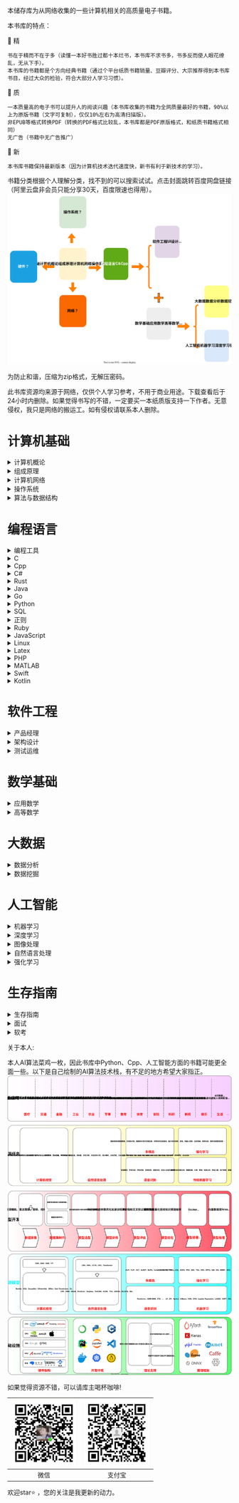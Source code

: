 本储存库为从网络收集的一些计算机相关的高质量电子书籍。

本书库的特点：

🌟 精

    书在于精而不在于多（读懂一本好书胜过都十本烂书，本书库不求书多，书多反而使人眼花缭乱，无从下手）。
    本书库的书籍都是个方向经典书籍（通过个平台纸质书籍销量、豆瓣评分、大宗推荐得到本书库书目，经过大众的检验，符合大部分人学习习惯）。

🌟 质

    一本质量高的电子书可以提升人的阅读兴趣（本书库收集的书籍为全网质量最好的书籍，90%以上为原版书籍（文字可复制），仅仅10%左右为高清扫描版）。
    非EPUB等格式转换PDF（转换的PDF格式比较乱，本书库都是PDF原版格式，和纸质书籍格式相同）
    无广告（书籍中无广告推广）

🌟 新

    本书库书籍保持最新版本（因为计算机技术迭代速度快，新书有利于新技术的学习）。

书籍分类根据个人理解分类，找不到的可以搜索试试。点击封面跳转百度网盘链接（阿里云盘非会员只能分享30天，百度限速也得用）。
<img src="images/class.svg" />

为防止和谐，压缩为zip格式，无解压密码。

此书库资源均来源于网络，仅供个人学习参考，不用于商业用途。下载查看后于24小时内删除。如果觉得书写的不错，一定要买一本纸质版支持一下作者。无意侵权，我只是网络的搬运工。如有侵权请联系本人删除。

# 计算机基础

<details>
<summary>计算机概论</summary>

| <a href="https://pan.baidu.com/s/1Lr63nh-bSWiF4Z9DOrP_QQ?pwd=579o"> <img src="images/计算机概论/大话计算机 卷1-3.jpg" width="150px"   /></a> | <a href="https://pan.baidu.com/s/1ylI3cdh5YU_W-_xpMpQhpA?pwd=pm74"> <img src="images/计算机概论/计算机科学技术百科全书 (第三版).jpg" width="150px"   /></a> | <a href="https://pan.baidu.com/s/1k_ZvnrezFVcgpjUz4LEtUQ?pwd=93r7"> <img src="images/计算机概论/计算机科学概论 (第13版).jpg" width="150px"   /></a> | <a href="https://pan.baidu.com/s/1vmY9h5DOxZLXZ5w-5TNvrg?pwd=hga8"> <img src="images/计算机概论/计算机科学导论（第4版）.jpg" width="150px"  /></a> |
|----------------------------------------------------------------------------|-----------------------------------------------------------------------------------|--------------------------------------------------------------------------------|-----------------------------------------------------------------------------|
| 大话计算机 卷1-3                                                                 | 计算机科学技术百科全书<br> (第三版)                                                             | 计算机科学概论<br> (第13版)                                                             | 计算机科学导论<br>（第4版）                                                            |

</details>


<details>
<summary>组成原理</summary>

| <a href=" "> <img src="images/组成原理/计算机组成  结构化方法（原书第6版）.jpg" width="150px"  /></a> | <a href=" "> <img src="images/组成原理/计算机组成与设计 硬件软件接口 (第5版).jpg" width="150px"   /></a> | <a href=" "> <img src="images/组成原理/计算机组成与设计：硬件软件接口（ARM版）.jpg" width="150px"   /></a> | <a href=" "> <img src="images/组成原理/计算机组成与设计：硬件软件接口（RISC-V版）.jpg" width="150px"   /></a> | <a href=" "> <img src="images/组成原理/手把手教你设计CPU-RISC-V处理器篇.jpg" width="150px"  /></a> |
|-----------------------------------------------------------------------------------|--------------------------------------------------------------------------------------|--------------------------------------------------------------------------------------|-----------------------------------------------------------------------------------------|-------------------------------------------------------------------------------------|
| 计算机组成 <br>（原书第6版）                                                                 | 计算机组成与设计 <br> (第5版)                                                                  | 计算机组成与设计<br>（ARM版）                                                                   | 计算机组成与设计<br>（原书第5版·RISC-V版）                                                             | 手把手教你设计<br>CPU-RISC-V处理器篇                                                           |

| <a href=" "> <img src="images/组成原理/电脑组装、维护、维修全能一本通.jpg" width="150px"   /></a> | <a href=" "> <img src="images/组成原理/计算机组装与维护.jpg" width="150px"  /></a> |
|--------------------------------------------------------------------------------|------------------------------------------------------------------------|
| 电脑组装、维护、维修<br>全能一本通                                                            | 计算机组装与维护                                                               |

</details>

<details>
<summary>计算机网络</summary>

| <a href=" "> <img src="images/计算机网络/计算机网络 (第8版).jpg" width="150px"  /></a> | <a href=" "> <img src="images/计算机网络/计算机网络 自顶向下方法 (第七版).jpg" width="150px"   /></a> | <a href=" "> <img src="images/计算机网络/网络是怎样连接的.jpg" width="150px"   /></a> | <a href=" "> <img src="images/计算机网络/TCP IP详解 (第2版).jpg" width="150px"   /></a> | <a href=" "> <img src="images/计算机网络/计算机网络 系统方法 (第5版).jpg" width="150px"  /></a> |
|----------------------------------------------------------------------------|------------------------------------------------------------------------------------|--------------------------------------------------------------------------|--------------------------------------------------------------------------------|---------------------------------------------------------------------------------|
| 计算机网络 (第8版)                                                                | 计算机网络 <br>自顶向下方法 (第七版)                                                             | 网络是怎样连接的                                                                 | TCP IP详解 (第2版)                                                                 | 计算机网络 <br>系统方法 (第5版)                                                            |

| <a href=" "> <img src="images/计算机网络/图解HTTP.jpg" width="150px"   /></a> | <a href=" "> <img src="images/计算机网络/图解TCPIP协议.jpg" width="150px"  /></a> |
|------------------------------------------------------------------------|--------------------------------------------------------------------------|
| 图解HTTP                                                                 | 图解TCPIP协议                                                                |

</details>

<details>
<summary>操作系统</summary>

| <a href=" "> <img src="images/操作系统/深入理解计算机系统（原书第3版）.jpg" width="150px"   /></a> | <a href=" "> <img src="images/操作系统/现代操作系统 (第4版).jpg" width="150px"   /></a> | <a href=" "> <img src="images/操作系统/操作系统导论.jpg" width="150px"  /></a> |
|---------------------------------------------------------------------------------|-----------------------------------------------------------------------------|----------------------------------------------------------------------|
| 深入理解计算机系统<br>（原书第3版）                                                            | 现代操作系统<br> (第4版)                                                            | 操作系统导论                                                               |

</details>

<details>
<summary>算法与数据结构</summary>

| <a href=" "> <img src="images/算法与数据结构/算法导论（原书第3版）.jpg" width="150px"  /></a> | <a href=" "> <img src="images/算法与数据结构/算法  (第4版).jpg" width="150px"   /></a> | <a href=" "> <img src="images/算法与数据结构/计算机程序设计艺术1.jpg" width="150px"   /></a> | <a href=" "> <img src="images/算法与数据结构/labuladong的算法小抄 .jpg" width="150px"   /></a> | <a href=" "> <img src="images/算法与数据结构/LeetCode 101 (C++ Version).jpg" width="150px"  /></a> |
|------------------------------------------------------------------------------|-----------------------------------------------------------------------------|------------------------------------------------------------------------------|------------------------------------------------------------------------------------|---------------------------------------------------------------------------------------------|
| 算法导论<br>（原书第3版）                                                              | 算法  (第4版)                                                                   | 计算机程序设计艺术                                                                    | labuladong的<br>算法小抄                                                                | LeetCode 101 <br>(C++ Version)                                                              |

| <a href=" "> <img src="images/算法与数据结构/编程珠玑.jpg" width="150px"  /></a> | <a href=" "> <img src="images/算法与数据结构/大话数据结构【溢彩加强版】.jpg" width="150px"   /></a> | <a href=" "> <img src="images/算法与数据结构/算法图解.jpg" width="150px"   /></a> | <a href=" "> <img src="images/算法与数据结构/漫画算法 小灰的算法之旅.jpg" width="150px"   /></a> | <a href=" "> <img src="images/算法与数据结构/数据结构 (第3版).jpg" width="150px"  /></a> |
|-----------------------------------------------------------------------|---------------------------------------------------------------------------------|------------------------------------------------------------------------|--------------------------------------------------------------------------------|-----------------------------------------------------------------------------|
| 编程珠玑                                                                  | 大话数据结构<br>【溢彩加强版】                                                               | 算法图解                                                                   | 漫画算法 小灰的算法之旅                                                                   | 数据结构 (第3版)                                                                  |

| <a href=" "> <img src="images/算法与数据结构/数据结构与算法分析 C语言描述（原书第2版）.jpg" width="150px"  /></a> | <a href=" "> <img src="images/算法与数据结构/数据结构与算法图解.jpg" width="150px"   /></a> | <a href=" "> <img src="images/算法与数据结构/算法笔记.jpg" width="150px"   /></a> | <a href=" "> <img src="images/算法与数据结构/算法精粹.jpg" width="150px"   /></a> | <a href=" "> <img src="images/算法与数据结构/算法设计与分析基础 (第3版).jpg" width="150px"  /></a> |
|-----------------------------------------------------------------------------------------|-----------------------------------------------------------------------------|------------------------------------------------------------------------|------------------------------------------------------------------------|----------------------------------------------------------------------------------|
| 数据结构与算法分析<br> C语言描述（原书第2版）                                                              | 数据结构与算法图解                                                                   | 算法笔记                                                                   | 算法精粹                                                                   | 算法设计与分析基础 <br>(第3版)                                                              |

</details>

# 编程语言

<details>
<summary>编程工具</summary>

| <a href=" "> <img src="images/编程工具/PyCharm 中文指南（Win版）v2.0.jpg" width="150px"   /></a> | <a href=" "> <img src="images/编程工具/VSCode权威指南.jpg" width="150px"   /></a> | <a href=" "> <img src="images/编程工具/精通Git (第2版).jpg" width="150px"  /></a> |
|---------------------------------------------------------------------------------------|---------------------------------------------------------------------------|---------------------------------------------------------------------------|
| PyCharm 中文指南<br>（Win版）v2.0                                                            | VSCode权威指南                                                                | 精通Git (第2版)                                                               |

</details>

<details>
<summary>C</summary>

| <a href="https://www.aliyundrive.com/s/2WgK4Q8jePB"> <img src="images/C/C程序设计语言（第2版）.jpg" width="150px"  /></a> | <a href="https://www.aliyundrive.com/s/G61ZLWWcwwf"> <img src="images/C/C Primer Plus（第6版）.jpg" width="150px"   /></a> | <a href="https://www.aliyundrive.com/s/exG7bkEQFQM"> <img src="images/C/C语言程序设计 现代方法 (第2版.修订版).jpg" width="150px"   /></a> | <a href="https://www.aliyundrive.com/s/ndY5mSfWGP5"> <img src="images/C/C和指针.jpg" width="150px"  /></a> |
|-----------------------------------------------------------------------------------------------------------------|------------------------------------------------------------------------------------------------------------------------|----------------------------------------------------------------------------------------------------------------------------|---------------------------------------------------------------------------------------------------------|
| C程序设计语言<br>（第2版）                                                                                                | C Primer Plus<br>（第6版）                                                                                                 | C语言程序设计<br>现代方法 (第2版修订版)                                                                                                   | C和指针                                                                                                    |

</details>


<details>
<summary>Cpp</summary>

| <a href="https://www.aliyundrive.com/s/4r9SB5zsibz"> <img src="images/Cpp/C++ Primer (第5版).jpg" width="150px"  /></a> | <a href="https://www.aliyundrive.com/s/Kw8koygqdFk"> <img src="images/Cpp/C++ Primer习题集（第5版）.jpg" width="150px"   /></a> | <a href="https://www.aliyundrive.com/s/zfeuE9JyPKh"> <img src="images/Cpp/C++ Primer Plus (第6版).jpg" width="150px"   /></a> | <a href="https://www.aliyundrive.com/s/ztPFxEkChdC"> <img src="images/Cpp/C++标准库 (第2版) .jpg" width="150px"   /></a> | <a href="https://www.aliyundrive.com/s/xdssexskRE7"> <img src="images/Cpp/C++程序设计语言（特别版）.jpg" width="150px"  /></a> |
|-----------------------------------------------------------------------------------------------------------------------|--------------------------------------------------------------------------------------------------------------------------|-----------------------------------------------------------------------------------------------------------------------------|---------------------------------------------------------------------------------------------------------------------|---------------------------------------------------------------------------------------------------------------------|
| C++ Primer<br>(第5版)                                                                                                   | C++ Primer习题集<br>（第5版）                                                                                                   | C++ Primer Plus<br> (第6版)                                                                                                   | C++标准库<br>(第2版)                                                                                                     | C++程序设计语言<br>（特别版）                                                                                                  |

| <a href="https://www.aliyundrive.com/s/UpPk3XjTEmU"> <img src="images/Cpp/C++程序设计语言 第1～3部分（第4版）.jpg" width="150px"  /></a> | <a href="https://www.aliyundrive.com/s/9TB5iwj2LeJ"> <img src="images/Cpp/C++程序设计语言 第4部分（第4版）.jpg" width="150px"   /></a> | <a href="https://www.aliyundrive.com/s/GBemcPtuvzA"> <img src="images/Cpp/C++20高级编程（第5版）.jpg" width="150px"   /></a> | <a href="https://www.aliyundrive.com/s/AKq8BuXhzgj"> <img src="images/Cpp/Effective Modern C++.jpg" width="150px"   /></a> | <a href="https://www.aliyundrive.com/s/pQZmpEeyNem"> <img src="images/Cpp/More Effective C++.jpg" width="150px"  /></a> |
|----------------------------------------------------------------------------------------------------------------------------|---------------------------------------------------------------------------------------------------------------------------|----------------------------------------------------------------------------------------------------------------------|----------------------------------------------------------------------------------------------------------------------------|-------------------------------------------------------------------------------------------------------------------------|
| C++程序设计语言<br>第1～3部分（第4版）                                                                                                   | C++程序设计语言<br>第4部分（第4版）                                                                                                    | C++20高级编程<br>（第5版）                                                                                                   | Effective Modern C++                                                                                                       | More Effective C++                                                                                                      |

| <a href="https://www.aliyundrive.com/s/UpPk3XjTEmU"> <img src="images/Cpp/明解C++.jpg" width="150px"  /></a> | <a href="https://www.aliyundrive.com/s/9TB5iwj2LeJ"> <img src="images/Cpp/C++ Templates (第2版·中文版).jpg" width="150px"   /></a> | 
|------------------------------------------------------------------------------------------------------------|-------------------------------------------------------------------------------------------------------------------------------|
| 明解C++                                                                                                      | C++ Templates<br> (第2版·中文版)                                                                                                   | 

</details>


<details>
<summary>C#</summary>

| <a href="https://www.aliyundrive.com/s/Ek9CSW2t1G4"> <img src="images/Csharp/深入理解C（第3版）.jpg" width="150px"  /></a> | <a href="https://www.aliyundrive.com/s/4Z8meSc2ZXa"> <img src="images/Csharp/C 图解教程  (第5版).jpg" width="150px"   /></a> |
|--------------------------------------------------------------------------------------------------------------------|------------------------------------------------------------------------------------------------------------------------|
| 深入理解C#<br>（第3版）                                                                                                    | C# 图解教程<br>(第5版)                                                                                                       | 

</details>

<details>
<summary>Rust</summary>

| <a href="https://www.aliyundrive.com/s/Ek9CSW2t1G4"> <img src="images/Rust/Rust 程序设计（第2版）.jpg" width="150px"  /></a> | <a href="https://www.aliyundrive.com/s/4Z8meSc2ZXa"> <img src="images/Rust/精通Rust(第2版).jpg" width="150px"   /></a> |
|----------------------------------------------------------------------------------------------------------------------|--------------------------------------------------------------------------------------------------------------------|
| Rust 程序设计<br>（第2版）                                                                                                   | 精通Rust(第2版)                                                                                                        | 

</details>

<details>
<summary>Java</summary>

| <a href=" "> <img src="images/Java/Java编程思想 (第5版).jpg" width="150px"  /></a> | <a href=" "> <img src="images/Java/深入理解Java虚拟机（第3版）.jpg" width="150px"   /></a> | <a href=" "> <img src="images/Java/Java核心技术·卷I（原书第12版）.jpg" width="150px"   /></a> | <a href=" "> <img src="images/Java/Java实战 (第2版).jpg" width="150px"   /></a> | <a href=" "> <img src="images/Java/Effective Java (第3版).jpg" width="150px"  /></a> |
|------------------------------------------------------------------------------|---------------------------------------------------------------------------------|------------------------------------------------------------------------------------|-----------------------------------------------------------------------------|------------------------------------------------------------------------------------|
| Java编程思想<br> (第5版)                                                           | 深入理解Java虚拟机<br>（第3版）                                                            | Java核心技术<br>（原书第12版）                                                               | Java实战 (第2版)                                                                | Effective Java<br> (第3版)                                                           |

| <a href=" "> <img src="images/Java/spring boot Vue3.jpg" width="150px"  /></a> | <a href=" "> <img src="images/Java/spring boot实战：.jpg" width="150px"   /></a> | <a href=" "> <img src="images/Java/Spring Boot实战.jpg" width="150px"   /></a> | <a href=" "> <img src="images/Java/Spring实战（第6版）.jpg" width="150px"   /></a> | <a href=" "> <img src="images/Java/Spring微服务实战（第2版）.jpg" width="150px"  /></a> |
|--------------------------------------------------------------------------------|-------------------------------------------------------------------------------|------------------------------------------------------------------------------|------------------------------------------------------------------------------|--------------------------------------------------------------------------------|
| spring boot Vue3                                                               | spring boot实战：                                                                | Spring Boot实战                                                                | Spring实战（第6版）                                                                | Spring微服务实战<br>（第2版）                                                           |

| <a href=" "> <img src="images/Java/Kafka权威指南（第2版）.jpg" width="150px"   /></a> | <a href=" "> <img src="images/Java/深入理解Kafka：核心设计与实践原理.jpg" width="150px"   /></a> | <a href=" "> <img src="images/Java/MyBatis从入门到精通.jpg" width="150px"  /></a> |
|-------------------------------------------------------------------------------|------------------------------------------------------------------------------------|-----------------------------------------------------------------------------|
| Kafka权威指南<br>（第2版）                                                            | 深入理解Kafka：<br>核心设计与实践原理                                                            | MyBatis<br>从入门到精通                                                           |

</details>


<details>
<summary>Go</summary>

| <a href=" "> <img src="images/Go/Go语言圣经.jpg" width="150px"   /></a> | <a href=" "> <img src="images/Go/Go语言学习笔记.jpg" width="150px"  /></a> |
|---------------------------------------------------------------------|----------------------------------------------------------------------|
| Go程序设计语言                                                            | Go语言学习笔记                                                             |

</details>

<details>
<summary>Python</summary>

| <a href=" "> <img src="images/Python/Effect Python.jpg" width="150px"  /></a> | <a href=" "> <img src="images/Python/Flash Web开发 (第2版).jpg" width="150px"   /></a> | <a href=" "> <img src="images/Python/Flask Web开发实战.jpg" width="150px"   /></a> | <a href=" "> <img src="images/Python/Pandas数据处理与分析.jpg" width="150px"   /></a> | <a href=" "> <img src="images/Python/Python asyncio 并发编程.jpg" width="150px"  /></a> |
|-------------------------------------------------------------------------------|------------------------------------------------------------------------------------|--------------------------------------------------------------------------------|--------------------------------------------------------------------------------|-------------------------------------------------------------------------------------|
| Effect Python                                                                 | Flash Web开发<br> (第2版)                                                              | Flask Web开发实战                                                                  | Pandas数据处理与分析                                                                  | Python asyncio <br>并发编程                                                             |

| <a href=" "> <img src="images/Python/Python Qt GUI与数据可视化编程.jpg" width="150px"  /></a> | <a href=" "> <img src="images/Python/Python3网络爬虫开发实战 第2版.jpg" width="150px"   /></a> | <a href=" "> <img src="images/Python/Python编程：从入门到实践（第3版）.jpg" width="150px"   /></a> | <a href=" "> <img src="images/Python/Python基础教程 (第3版).jpg" width="150px"   /></a> | <a href=" "> <img src="images/Python/Python让繁琐工作自动化.jpg" width="150px"  /></a> |
|---------------------------------------------------------------------------------------|--------------------------------------------------------------------------------------|---------------------------------------------------------------------------------------|-----------------------------------------------------------------------------------|--------------------------------------------------------------------------------|
| Python Qt GUI与<br>数据可视化编程                                                             | Python3网络爬虫<br>开发实战 第2版                                                              | Python编程<br>从入门到实践<br>（第3版）                                                           | Python基础教程<br> (第3版)                                                              | Python让繁琐工作<br>自动化                                                             |

| <a href=" "> <img src="images/Python/Python网络爬虫权威指南 (第2版).jpg" width="150px"  /></a> | <a href=" "> <img src="images/Python/Selenium3自动化测试实战.jpg" width="150px"   /></a> | <a href=" "> <img src="images/Python/SQLAlchemy Python数据库实战.jpg" width="150px"   /></a> | <a href=" "> <img src="images/Python/流畅的 Python（第2版）.jpg" width="150px"   /></a> | <a href=" "> <img src="images/Python/明解Python.jpg" width="150px"  /></a> |
|--------------------------------------------------------------------------------------|-----------------------------------------------------------------------------------|-----------------------------------------------------------------------------------------|----------------------------------------------------------------------------------|--------------------------------------------------------------------------|
| Python网络爬虫权威<br>指南 (第2版)                                                             | Selenium3自动化测<br>试实战                                                              | SQLAlchemy <br>Python数据库实战                                                              | 流畅的 Python（第2版）                                                                  | 明解Python                                                                 |

</details>

<details>
<summary>SQL</summary>

| <a href=" "> <img src="images/SQL/MySQL基础教程.jpg" width="150px"  /></a> | <a href=" "> <img src="images/SQL/MySQL是怎样运行的.jpg" width="150px"   /></a> | <a href=" "> <img src="images/SQL/SQL必知必会 (第5版).jpg" width="150px"   /></a> | <a href=" "> <img src="images/SQL/SQL基础教程 (第2版).jpg" width="150px"   /></a> | <a href=" "> <img src="images/SQL/SQL进阶教程.jpg" width="150px"  /></a> |
|------------------------------------------------------------------------|---------------------------------------------------------------------------|-----------------------------------------------------------------------------|-----------------------------------------------------------------------------|----------------------------------------------------------------------|
| MySQL基础教程                                                              | MySQL是怎样运行的                                                               | SQL必知必会<br> (第5版)                                                           | SQL基础教程 (第2版)                                                               | SQL进阶教程                                                              |

| <a href=" "> <img src="images/SQL/高性能MYSQL（第3版).jpg" width="150px"  /></a> | <a href=" "> <img src="images/SQL/高性能MYSQL（第四版）.jpg" width="150px"   /></a> | <a href=" "> <img src="images/SQL/数据库系统概念 (第6版).jpg" width="150px"   /></a> | <a href=" "> <img src="images/SQL/Redis开发与运维.jpg" width="150px"   /></a> | <a href=" "> <img src="images/SQL/Redis设计与实现.jpg" width="150px"  /></a> |
|----------------------------------------------------------------------------|-----------------------------------------------------------------------------|-----------------------------------------------------------------------------|--------------------------------------------------------------------------|-------------------------------------------------------------------------|
| 高性能MYSQL<br>（第3版)                                                          | 高性能MYSQL<br>（第四版）                                                           | 数据库系统概念<br> (第6版)                                                           | Redis开发与运维                                                               | Redis设计与实现                                                              |

| <a href=" "> <img src="images/SQL/MongoDB实战  (第2版).jpg" width="150px"   /></a> | <a href=" "> <img src="images/SQL/SQL Server从入门到精通.jpg" width="150px"   /></a> | <a href=" "> <img src="images/SQL/收获不止Oracle 第2版.jpg" width="150px"   /></a> | <a href=" "> <img src="images/SQL/PostgreSQL 技术内幕.jpg" width="150px"  /></a> |
|--------------------------------------------------------------------------------|--------------------------------------------------------------------------------|------------------------------------------------------------------------------|------------------------------------------------------------------------------|
| MongoDB实战 <br> (第2版)                                                           | SQL Server<br>从入门到精通                                                           | 收获不止Oracle <br>（第2版）                                                         | PostgreSQL<br>技术内幕                                                           |

</details>

<details>
<summary>正则</summary>

| <a href=" "> <img src="images/正则/正则表达式必知必会 (修订版).jpg" width="150px"   /></a> | <a href=" "> <img src="images/正则/正则指引（第2版）.jpg" width="150px"  /></a> |
|------------------------------------------------------------------------------|-----------------------------------------------------------------------|
| 正则表达式必知必会<br> (修订版)                                                          | 正则指引（第2版）                                                             |

</details>

<details>
<summary>Ruby</summary>

| <a href=" "> <img src="images/Ruby/Ruby元编程 .jpg" width="150px"  /></a> |
|------------------------------------------------------------------------|
| Ruby元编程                                                                |

</details>

<details>
<summary>JavaScript</summary>

| <a href=" "> <img src="images/JavaScript/你不知道的JavaScript.jpg" width="150px"  /></a> | <a href=" "> <img src="images/JavaScript/JavaScript高级程序设计 (第4版).jpg" width="150px"   /></a> | <a href=" "> <img src="images/JavaScript/JavaScript权威指南 (第7版).jpg" width="150px"   /></a> | <a href=" "> <img src="images/JavaScript/vue.jpg" width="150px"   /></a> | <a href=" "> <img src="images/JavaScript/深入解析CSS.jpg" width="150px"  /></a> |
|-------------------------------------------------------------------------------------|---------------------------------------------------------------------------------------------|-------------------------------------------------------------------------------------------|--------------------------------------------------------------------------|-----------------------------------------------------------------------------|
| 你不知道的<br>JavaScript                                                                 | JavaScript高级<br>程序设计 (第4版)                                                                  | JavaScript权威<br>指南 (第7版)                                                                  | vue.js设计与实现                                                              | 深入解析CSS                                                                     |

| <a href=" "> <img src="images/JavaScript/CSS世界.jpg" width="150px"  /></a> | <a href=" "> <img src="images/JavaScript/CSS新世界.jpg" width="150px"   /></a> | <a href=" "> <img src="images/JavaScript/CSS选择器世界.jpg" width="150px"   /></a> | <a href=" "> <img src="images/JavaScript/深入浅出Node.jpg" width="150px"   /></a> | <a href=" "> <img src="images/JavaScript/小程序开发原理与实战.jpg" width="150px"  /></a> |
|---------------------------------------------------------------------------|-----------------------------------------------------------------------------|-------------------------------------------------------------------------------|-------------------------------------------------------------------------------|--------------------------------------------------------------------------------|
| CSS世界                                                                     | CSS新世界                                                                      | CSS选择器世界                                                                      | 深入浅出Node                                                                      | 小程序开发原理<br>与实战                                                                 |

| <a href=" "> <img src="images/JavaScript/jQuery实战（第三版）.jpg" width="150px"  /></a> | <a href=" "> <img src="images/JavaScript/TypeScript编程.jpg" width="150px"   /></a> | <a href=" "> <img src="images/JavaScript/揭秘Angular（第2版）.jpg" width="150px"   /></a> | <a href=" "> <img src="images/JavaScript/深入React技术栈.jpg" width="150px"   /></a> | <a href=" "> <img src="images/JavaScript/深入理解ES6.jpg" width="150px"  /></a> |
|-----------------------------------------------------------------------------------|-----------------------------------------------------------------------------------|-------------------------------------------------------------------------------------|---------------------------------------------------------------------------------|-----------------------------------------------------------------------------|
| jQuery实战<br>（第三版）                                                                 | TypeScript编程                                                                      | 揭秘Angular<br>（第2版）                                                                  | 深入React技术栈                                                                      | 深入理解ES6                                                                     |

</details>


<details>
<summary>Linux</summary>

| <a href="https://www.aliyundrive.com/s/s5v1xxBinLw"> <img src="images/Linux/Linux UNIX系统编程手册.jpg" width="150px"  /></a> | <a href="https://www.aliyundrive.com/s/HfoHsHkteK9"> <img src="images/Linux/Linux常用命令自学手册.jpg" width="150px"   /></a> | <a href="https://www.aliyundrive.com/s/g16MXfg64Jv"> <img src="images/Linux/Linux命令行与Shell脚本编程大全 (第4版).jpg" width="150px"   /></a> | <a href="https://www.aliyundrive.com/s/ewNmfFWHWuy"> <img src="images/Linux/Linux命令行大全（第2版）.jpg" width="150px"   /></a> | <a href="https://www.aliyundrive.com/s/PdxVbpUw3Xf"> <img src="images/Linux/Unix&Liunx大学教程.jpg" width="150px"  /></a> |
|-------------------------------------------------------------------------------------------------------------------------|-----------------------------------------------------------------------------------------------------------------------|------------------------------------------------------------------------------------------------------------------------------------|-------------------------------------------------------------------------------------------------------------------------|-----------------------------------------------------------------------------------------------------------------------|
| Linux UNIX<br>系统编程手册                                                                                                    | Linux常用命令<br>自学手册                                                                                                     | Linux命令行与<br>Shell脚本编程大全<br>(第4版)                                                                                                  | Linux命令行大全<br>（第2版）                                                                                                     | Unix&Liunx<br>大学教程                                                                                                    |

| <a href="https://www.aliyundrive.com/s/ccDP3Sw8Pxs"> <img src="images/Linux/UNIX环境高级编程 (第3版).jpg" width="150px"  /></a> | <a href="https://www.aliyundrive.com/s/ahjE7LbDZsM"> <img src="images/Linux/UNIX编程艺术.jpg" width="150px"   /></a> | <a href="https://www.aliyundrive.com/s/Bhmcsh3GDqb"> <img src="images/Linux/UNIX网络编程 卷1 (第3版).jpg" width="150px"   /></a> | <a href="https://www.aliyundrive.com/s/Er3QKK5rKs8"> <img src="images/Linux/UNIX网络编程 卷2 (第2版).jpg" width="150px"   /></a> | <a href="https://www.aliyundrive.com/s/At9Bi96DQq8"> <img src="images/Linux/深入Linux内核架构.jpg" width="150px"  /></a> |
|-------------------------------------------------------------------------------------------------------------------------|------------------------------------------------------------------------------------------------------------------|---------------------------------------------------------------------------------------------------------------------------|---------------------------------------------------------------------------------------------------------------------------|--------------------------------------------------------------------------------------------------------------------|
| UNIX环境高级编程<br>(第3版)                                                                                                     | UNIX编程艺术                                                                                                         | UNIX网络编程 <br>卷1 (第3版)                                                                                                     | UNIX网络编程<br> 卷2 (第2版)                                                                                                     | 深入Linux内核架构                                                                                                        |

| <a href="https://www.aliyundrive.com/s/Y4cGnhapbZ7"> <img src="images/Linux/鸟哥的Linux私房菜 (第3版).jpg" width="150px"  /></a> | <a href="https://www.aliyundrive.com/s/nEiQdeZqcaG"> <img src="images/Linux/鸟哥的Linux私房菜 (第4版).jpg" width="150px"   /></a> | <a href="https://www.aliyundrive.com/s/Cink8nKpAKF"> <img src="images/Linux/Vim实用技巧 (第2版).jpg" width="150px"   /></a> | <a href="https://www.aliyundrive.com/s/Er3QKK5rKs8"> <img src="images/Linux/Ubuntu Linux操作系统：微课版.jpg" width="150px"   /></a> | <a href="https://www.aliyundrive.com/s/Er3QKK5rKs8"> <img src="images/Linux/Linux网络操作系统项目教程（RHEL 7.4CentOS 7.4）（第3版）.jpg" width="150px"   /></a> |
|--------------------------------------------------------------------------------------------------------------------------|---------------------------------------------------------------------------------------------------------------------------|-----------------------------------------------------------------------------------------------------------------------|------------------------------------------------------------------------------------------------------------------------------|--------------------------------------------------------------------------------------------------------------------------------------------------|
| 鸟哥的Linux私房菜<br>(第3版)                                                                                                     | 鸟哥的Linux私房菜<br>(第4版)                                                                                                      | Vim实用技巧<br>(第2版)                                                                                                      | Ubuntu Linux操作<br>系统 微课版                                                                                                     | Linux网络操作系统<br>项目教程（CentOS 7.4）<br>（第3版）                                                                                                         |

</details>


<details>
<summary>Latex</summary>

| <a href=" "> <img src="images/Latex/Latex Notes 雷太赫排版系统简介.jpg" width="150px"  /></a> |
|--------------------------------------------------------------------------------------|
| Latex Notes <br>雷太赫排版系统简介                                                            |

</details>

<details>
<summary>PHP</summary>

| <a href=" "> <img src="images/PHP/Modern PHP  中文版.jpg" width="150px"  /></a> |
|------------------------------------------------------------------------------|
| Modern PHP <br> 中文版                                                          |

</details>

<details>
<summary>MATLAB</summary>

| <a href=" "> <img src="images/MATLAB/MATLAB从入门到精通.jpg" width="150px"  /></a> |
|------------------------------------------------------------------------------|
| MATLAB从入门到精通                                                                 |

</details>

<details>
<summary>Swift</summary>

| <a href=" "> <img src="images/Swift/Swift进阶.jpg" width="150px"  /></a> |
|------------------------------------------------------------------------|
| Swift进阶                                                                |

</details>

<details>
<summary>Kotlin</summary>

| <a href=" "> <img src="images/Kotlin/Android编程权威指南.jpg" width="150px"  /></a> | <a href=" "> <img src="images/Kotlin/kotlin实战.jpg" width="150px"  /></a> |
|-------------------------------------------------------------------------------|--------------------------------------------------------------------------|
| Android编程<br>权威指南                                                             | kotlin实战                                                                 |

</details>

# 软件工程

<details>
<summary>产品经理</summary>
</details>

<details>
<summary>架构设计</summary>

| <a href=" "> <img src="images/架构设计/大话设计模式.jpg" width="150px"  /></a> | <a href=" "> <img src="images/架构设计/凤凰架构.jpg" width="150px"   /></a> | <a href=" "> <img src="images/架构设计/架构整洁之道.jpg" width="150px"   /></a> | <a href=" "> <img src="images/架构设计/设计模式 可复用面向对象软件的基础（典藏版）.jpg" width="150px"   /></a> | <a href=" "> <img src="images/架构设计/设计模式的艺术：软件开发人员内功修炼之道.jpg" width="150px"  /></a> |
|----------------------------------------------------------------------|---------------------------------------------------------------------|-----------------------------------------------------------------------|---------------------------------------------------------------------------------------|------------------------------------------------------------------------------------|
| 大话设计模式                                                               | 凤凰架构                                                                | 架构整洁之道                                                                | 设计模式 可复用<br>面向对象软件的<br>基础（典藏版）                                                        | 设计模式的艺术<br>软件开发人员内功<br>修炼之道                                                        |

| <a href=" "> <img src="images/架构设计/设计模式之美.jpg" width="150px"   /></a> | <a href=" "> <img src="images/架构设计/图解设计模式.jpg" width="150px"   /></a> | <a href=" "> <img src="images/架构设计/微服务架构设计模式.jpg" width="150px"  /></a> | <a href=" "> <img src="images/架构设计/软件工程 （第10版）.jpg" width="150px"  /></a> | <a href=" "> <img src="images/架构设计/写给大家看的设计书（第4版）（平装）.jpg" width="150px"  /></a> |
|-----------------------------------------------------------------------|-----------------------------------------------------------------------|-------------------------------------------------------------------------|---------------------------------------------------------------------------|----------------------------------------------------------------------------------|
| 设计模式之美                                                                | 图解设计模式                                                                | 微服务架构设计模式                                                               | 软件工程<br>（第10版）                                                            | 写给大家看的设计书<br>（第4版）                                                               |

| <a href=" "> <img src="images/架构设计/游戏引擎架构（第2版）.jpg" width="150px"  /></a> |
|---------------------------------------------------------------------------|
| 游戏引擎架构<br>（第2版）                                                           |

</details>

<details>
<summary>测试运维</summary>

| <a href=" "> <img src="images/K8S/Docker 容器与容器云（第2版）.jpg" width="150px"  /></a> | <a href=" "> <img src="images/K8S/Kubernetes修炼手册.jpg" width="150px"   /></a> | <a href=" "> <img src="images/K8S/kubernet权威指南.jpg" width="150px"   /></a> | <a href=" "> <img src="images/K8S/深入剖析Kubernetes.jpg" width="150px"   /></a> | <a href=" "> <img src="images/K8S/深入浅出Docker.jpg" width="150px"  /></a> |
|---------------------------------------------------------------------------------|------------------------------------------------------------------------------|----------------------------------------------------------------------------|------------------------------------------------------------------------------|-------------------------------------------------------------------------|
| Docker 容器与<br>容器云（第2版）                                                          | Kubernetes修炼手册                                                               | kubernet权威指南                                                               | 深入剖析Kubernetes                                                               | 深入浅出Docker                                                              |

| <a href=" "> <img src="images/测试运维/全栈性能测试修炼宝典JMeter实战.jpg" width="150px"  /></a> | <a href=" "> <img src="images/测试运维/软件调试.jpg" width="150px"  /></a> | <a href=" "> <img src="images/K8S/DevOps实践指南.jpg" width="150px"  /></a> | <a href=" "> <img src="images/K8S/持续交付  发布可靠软件的系统方法.jpg" width="150px"  /></a> |
|----------------------------------------------------------------------------------|--------------------------------------------------------------------|-------------------------------------------------------------------------|--------------------------------------------------------------------------------|
| 全栈性能测试修炼<br>宝典 JMeter实战                                                          | 软件调试<br> (第二版)                                                     | DevOps实践指南                                                              | 持续交付  发布可<br>靠软件的系统方法                                                          |

</details>

# 数学基础

<details>
<summary>应用数学</summary>

| <a href=" "> <img src="images/应用数学/程序员的数学 (第2版).jpg" width="150px"  /></a> | <a href=" "> <img src="images/应用数学/程序员的数学 2 概率统计.jpg" width="150px"   /></a> | <a href=" "> <img src="images/应用数学/程序员的数学 3 线性代数.jpg" width="150px"   /></a> | <a href=" "> <img src="images/应用数学/程序员数学.jpg" width="150px"   /></a> | <a href=" "> <img src="images/应用数学/从零开始：机器学习的数学原理和算法实践.jpg" width="150px"  /></a> |
|----------------------------------------------------------------------------|------------------------------------------------------------------------------|------------------------------------------------------------------------------|----------------------------------------------------------------------|-----------------------------------------------------------------------------------|
| 程序员的数学<br> (第2版)                                                           | 程序员的数学<br> 2 概率统计                                                            | 程序员的数学<br> 3 线性代数                                                            | 程序员数学                                                                | 从零开始 机器学习<br>的数学原理和算法实践                                                           |

| <a href=" "> <img src="images/应用数学/改变世界的17个方程.jpg" width="150px"  /></a> | <a href=" "> <img src="images/应用数学/机器学习的数学.jpg" width="150px"   /></a> | <a href=" "> <img src="images/应用数学/计算机科学中的数学：信息与智能时代的必修课.jpg" width="150px"   /></a> | <a href=" "> <img src="images/应用数学/具体数学 计算机科学基础 (第2版).jpg" width="150px"   /></a> | <a href=" "> <img src="images/应用数学/深度学习的数学.jpg" width="150px"  /></a> |
|--------------------------------------------------------------------------|------------------------------------------------------------------------|--------------------------------------------------------------------------------------|-----------------------------------------------------------------------------------|-----------------------------------------------------------------------|
| 改变世界的17个方程                                                               | 机器学习的数学                                                                | 计算机科学中的数学                                                                            | 具体数学<br>计算机科学基础 <br>(第2版)                                                         | 深度学习的数学                                                               |

| <a href=" "> <img src="images/应用数学/数学之美（第三版）.jpg" width="150px"   /></a> | <a href=" "> <img src="images/应用数学/统计学习方法 (第2版).jpg" width="150px"   /></a> | <a href=" "> <img src="images/应用数学/吴军数学通识讲义.jpg" width="150px"   /></a> |
|--------------------------------------------------------------------------|-----------------------------------------------------------------------------|-------------------------------------------------------------------------|
| 数学之美（第三版）                                                                | 统计学习方法<br> (第2版)                                                            | 吴军数学通识讲义                                                                |

</details>


<details>
<summary>高等数学</summary>

| <a href=" "> <img src="images/高等数学/纯数学教程 (第9版).jpg" width="150px"  /></a> | <a href=" "> <img src="images/高等数学/复分析 可视化方法.jpg" width="150px"   /></a> | <a href=" "> <img src="images/高等数学/概率导论 (第2版).jpg" width="150px"   /></a> | <a href=" "> <img src="images/高等数学/线性代数及其应用 (第4版).jpg" width="150px"   /></a> | <a href=" "> <img src="images/高等数学/线性代数应该这样学 (第3版).jpg" width="150px"  /></a> |
|---------------------------------------------------------------------------|--------------------------------------------------------------------------|---------------------------------------------------------------------------|-------------------------------------------------------------------------------|-------------------------------------------------------------------------------|
| 纯数学教程 <br>(第9版)                                                           | 复分析<br>可视化方法                                                             | 概率导论 (第2版)                                                                | 线性代数及其应用 <br>(第4版)                                                            | 线性代数应该这样学<br> (第3版)                                                           |

| <a href=" "> <img src="images/高等数学/离散数学及其应用（原书第8版）.jpg" width="150px"  /></a> | <a href=" "> <img src="images/高等数学/组合数学 (第5版).jpg" width="150px"   /></a> | <a href=" "> <img src="images/高等数学/普林斯顿概率论读本.jpg" width="150px"   /></a> | <a href=" "> <img src="images/高等数学/普林斯顿数学分析读本.jpg" width="150px"   /></a> | <a href=" "> <img src="images/高等数学/普林斯顿微积分读本 (修订版).jpg" width="150px"  /></a> |
|-------------------------------------------------------------------------------|---------------------------------------------------------------------------|--------------------------------------------------------------------------|---------------------------------------------------------------------------|-------------------------------------------------------------------------------|
| 离散数学及其应用<br>（原书第8版）                                                           | 组合数学 (第5版)                                                                | 普林斯顿概率论<br>读本                                                            | 普林斯顿数学分析<br>读本                                                            | 普林斯顿微积分<br>读本 (修订版)                                                           |

</details>

# 大数据

<details>

<summary>数据分析</summary>

| <a href=" "> <img src="images/数据分析/Hadoop权威指南.jpg" width="150px"   /></a> | <a href=" "> <img src="images/数据分析/Python数据科学手册.jpg" width="150px"   /></a> | <a href=" "> <img src="images/数据分析/利用Python进行数据分析 原书第2版.jpg" width="150px"  /></a> |
|---------------------------------------------------------------------------|-----------------------------------------------------------------------------|------------------------------------------------------------------------------------|
| Hadoop权威指南                                                                | Python数据科学手册                                                                | 利用Python进行数据<br>分析 第2版                                                             |

</details>

<details>
<summary>数据挖掘</summary>

| <a href=" "> <img src="images/数据挖掘/数据密集型应用系统设计.jpg" width="150px"   /></a> | <a href=" "> <img src="images/数据挖掘/数据挖掘 概念与技术 (第3版).jpg" width="150px"   /></a> | <a href=" "> <img src="images/数据挖掘/数据挖掘导论 (完整版).jpg" width="150px"  /></a> |
|----------------------------------------------------------------------------|---------------------------------------------------------------------------------|----------------------------------------------------------------------------|
| 数据密集型<br>应用系统设计                                                            | 数据挖掘 概念与<br>技术 (第3版)                                                            | 数据挖掘导论<br> (完整版)                                                           |

</details>

# 人工智能

<details>
<summary>机器学习</summary>

| <a href=" "> <img src="images/机器学习/百面机器学习.jpg" width="150px"  /></a> | <a href=" "> <img src="images/机器学习/动手学机器学习.jpg" width="150px"   /></a> | <a href=" "> <img src="images/机器学习/机器学习 (第2版).jpg" width="150px"   /></a> | <a href=" "> <img src="images/机器学习/机器学习 公式推到与代码实现.jpg" width="150px"   /></a> | <a href=" "> <img src="images/机器学习/机器学习.jpg" width="150px"  /></a> |
|----------------------------------------------------------------------|------------------------------------------------------------------------|---------------------------------------------------------------------------|-------------------------------------------------------------------------------|--------------------------------------------------------------------|
| 百面机器学习                                                               | 动手学机器学习                                                                | 机器学习 (第2版)                                                                | 机器学习 公式<br>推导与代码实现                                                            | 机器学习                                                               |

| <a href=" "> <img src="images/机器学习/机器学习Python实战.jpg" width="150px"  /></a> | <a href=" "> <img src="images/机器学习/机器学习笔记(吴恩达)v5.51.jpg" width="150px"   /></a> | <a href=" "> <img src="images/机器学习/机器学习公式详解.jpg" width="150px"   /></a> | <a href=" "> <img src="images/机器学习/机器学习实战：基于Scikit-Learn、Keras和TensorFlow (第2版).jpg" width="150px"   /></a> | <a href=" "> <img src="images/机器学习/美团机器学习实践.jpg" width="150px"  /></a> |
|----------------------------------------------------------------------------|---------------------------------------------------------------------------------|-------------------------------------------------------------------------|-------------------------------------------------------------------------------------------------------------|------------------------------------------------------------------------|
| 机器学习Python实战                                                               | 机器学习笔记<br>(吴恩达)<br>v5.51                                                        | 机器学习公式详解                                                                | 机器学习实战<br>基于Scikit-Learn、<br>Keras和TensorFlow<br> (第2版)                                                     | 美团机器学习实践                                                               |

| <a href=" "> <img src="images/机器学习/可解释人工智能导论.jpg" width="150px"   /></a> | <a href=" "> <img src="images/机器学习/人工智能：现代方法（第4版）.jpg" width="150px"   /></a> | <a href=" "> <img src="images/机器学习/实用推荐系统.jpg" width="150px"   /></a> | <a href=" "> <img src="images/机器学习/鸢尾花书.jpg" width="150px"  /></a> |
|--------------------------------------------------------------------------|-------------------------------------------------------------------------------|-----------------------------------------------------------------------|--------------------------------------------------------------------|
| 可解释人工智能<br>导论                                                            | 人工智能<br>现代方法（第4版）                                                             | 实用推荐系统                                                                | 鸢尾花书                                                               |

</details>

<details>
<summary>深度学习</summary>

| <a href=" "> <img src="images/深度学习/Python深度学习（第2版）.jpg" width="150px"  /></a> | <a href=" "> <img src="images/深度学习/Pytorch 深度学习实战.jpg" width="150px"   /></a> | <a href=" "> <img src="images/深度学习/动手学深度学习 (第2版).jpg" width="150px"   /></a> | <a href=" "> <img src="images/深度学习/深度学习500问 .jpg" width="150px"   /></a> | <a href=" "> <img src="images/深度学习/深度学习原理与pytorch实战 (第2版).jpg" width="150px"  /></a> |
|-------------------------------------------------------------------------------|-------------------------------------------------------------------------------|------------------------------------------------------------------------------|--------------------------------------------------------------------------|--------------------------------------------------------------------------------------|
| Python深度学习<br>（第2版）                                                           | Pytorch 深度学习实战                                                                | 动手学深度学习<br> (第2版)                                                            | 深度学习500问                                                                 | 深度学习原理与<br>pytorch实战<br> (第2版)                                                       |

| <a href=" "> <img src="images/深度学习/Python深度学习.jpg" width="150px"  /></a> | <a href=" "> <img src="images/深度学习/Pytorch1.11.0官方教程中文版.jpg" width="150px"   /></a> | <a href=" "> <img src="images/深度学习/李宏毅深度学习教程.jpg" width="150px"   /></a> | <a href=" "> <img src="images/深度学习/深度学习笔记(吴恩达)v5.72.jpg" width="150px"   /></a> | <a href=" "> <img src="images/深度学习/深度学习原理与实践.jpg" width="150px"  /></a> |
|--------------------------------------------------------------------------|-------------------------------------------------------------------------------------|--------------------------------------------------------------------------|---------------------------------------------------------------------------------|-------------------------------------------------------------------------|
| Python深度学习                                                               | Pytorch1.11.0<br>官方教程中文版                                                            | 李宏毅深度学习教程                                                                | 深度学习笔记<br>(吴恩达)<br>v5.72                                                        | 深度学习原理与实践                                                               |

| <a href=" "> <img src="images/深度学习/Python神经网络编程.jpg" width="150px"  /></a> | <a href=" "> <img src="images/深度学习/TensorFlow深度学习.jpg" width="150px"   /></a> | <a href=" "> <img src="images/深度学习/模式识别与机器学习.jpg" width="150px"   /></a> | <a href=" "> <img src="images/深度学习/深度学习高手笔记.jpg" width="150px"   /></a> | <a href=" "> <img src="images/深度学习/神经网络与深度学习.jpg" width="150px"  /></a> |
|----------------------------------------------------------------------------|-------------------------------------------------------------------------------|--------------------------------------------------------------------------|-------------------------------------------------------------------------|-------------------------------------------------------------------------|
| Python神经网络编程                                                               | TensorFlow深度学习                                                                | 模式识别与机器学习                                                                | 深度学习高手笔记                                                                | 神经网络与深度学习                                                               |

| <a href=" "> <img src="images/深度学习/PyTorch 深度学习.jpg" width="150px"  /></a> | <a href=" "> <img src="images/深度学习/百面深度学习.jpg" width="150px"   /></a> | <a href=" "> <img src="images/深度学习/深度学习.jpg" width="150px"   /></a> | <a href=" "> <img src="images/深度学习/深度学习推荐系统.jpg" width="150px"   /></a> | <a href=" "> <img src="images/深度学习/图神经网络.jpg" width="150px"  /></a> |
|----------------------------------------------------------------------------|-----------------------------------------------------------------------|---------------------------------------------------------------------|-------------------------------------------------------------------------|---------------------------------------------------------------------|
| PyTorch 深度学习                                                               | 百面深度学习                                                                | 深度学习                                                                | 深度学习推荐系统                                                                | 图神经网络                                                               |

</details>

<details>
<summary>图像处理</summary>

| <a href=" "> <img src="images/图像处理/3d计算机视觉.jpg" width="150px"  /></a> | <a href=" "> <img src="images/图像处理/OpenCV轻松入门：面向Python.jpg" width="150px"   /></a> | <a href=" "> <img src="images/图像处理/深度学习与目标检测（第2版）.jpg" width="150px"   /></a> | <a href=" "> <img src="images/图像处理/视觉SLAM十四讲 (第2版).jpg" width="150px"   /></a> | <a href=" "> <img src="images/图像处理/图像工程 (第4版).jpg" width="150px"  /></a> |
|-----------------------------------------------------------------------|------------------------------------------------------------------------------------|-------------------------------------------------------------------------------|--------------------------------------------------------------------------------|--------------------------------------------------------------------------|
| 3d计算机视觉                                                               | OpenCV轻松入门<br>面向Python                                                             | 深度学习与目标<br>检测（第2版）                                                            | 视觉SLAM十四讲<br> (第2版)                                                            | 图像工程 (第4版)                                                               |

| <a href=" "> <img src="images/图像处理/OpenCV计算机视觉教程.jpg" width="150px"   /></a> | <a href=" "> <img src="images/图像处理/深度学习入门 基于Python的理论与实现.jpg" width="150px"   /></a> | <a href=" "> <img src="images/图像处理/深度学习之PyTorch物体检测实战.jpg" width="150px"   /></a> | <a href=" "> <img src="images/图像处理/数字图像处理（第四版）.jpg" width="150px"  /></a> |
|------------------------------------------------------------------------------|--------------------------------------------------------------------------------------|-----------------------------------------------------------------------------------|---------------------------------------------------------------------------|
| OpenCV计算机视觉教程                                                                | 深度学习入门 基于<br>Python的理论与实现                                                            | 深度学习之PyTorch<br>物体检测实战                                                            | 数字图像处理<br>（第四版）                                                           |

</details>

<details>
<summary>自然语言处理</summary>

| <a href=" "> <img src="images/自然语言处理/bert基础教程.jpg" width="150px"  /></a> | <a href=" "> <img src="images/自然语言处理/大规模语言模型 从理论到实践.jpg" width="150px"   /></a> | <a href=" "> <img src="images/自然语言处理/一本书读懂AIGC：ChatGPT、AI绘画、智能文明与生产力变革.jpg" width="150px"   /></a> | <a href=" "> <img src="images/自然语言处理/知识图谱与深度学习.jpg" width="150px"   /></a> | <a href=" "> <img src="images/自然语言处理/自然语言处理导论.jpg" width="150px"  /></a> |
|--------------------------------------------------------------------------|---------------------------------------------------------------------------------|----------------------------------------------------------------------------------------------------|----------------------------------------------------------------------------|--------------------------------------------------------------------------|
| bert基础教程                                                                 | 大规模语言模型<br> 从理论到实践                                                              | 一本书读懂AIGC                                                                                          | 知识图谱与深度学习                                                                  | 自然语言处理导论                                                                 |

| <a href=" "> <img src="images/自然语言处理/pytorch自然语言处理.jpg" width="150px"  /></a> | <a href=" "> <img src="images/自然语言处理/深度学习进阶 自然语言处理.jpg" width="150px"   /></a> | <a href=" "> <img src="images/自然语言处理/知识图谱导论.jpg" width="150px"   /></a> | <a href=" "> <img src="images/自然语言处理/自然语言处理：基于预训练模型的方法.jpg" width="150px"   /></a> | <a href=" "> <img src="images/自然语言处理/自然语言处理实战.jpg" width="150px"  /></a> |
|-------------------------------------------------------------------------------|--------------------------------------------------------------------------------|-------------------------------------------------------------------------|------------------------------------------------------------------------------------|--------------------------------------------------------------------------|
| pytorch自然语言处理                                                                 | 深度学习进阶 <br>自然语言处理                                                              | 知识图谱导论                                                                  | 自然语言处理<br>基于预训练模型的方法                                                               | 自然语言处理实战                                                                 |

</details>

<details>
<summary>强化学习</summary>

| <a href=" "> <img src="images/强化学习/Easy RL强化学习教程.jpg" width="150px"   /></a> | <a href=" "> <img src="images/强化学习/动手学强化学习.jpg" width="150px"   /></a> | <a href=" "> <img src="images/强化学习/强化学习（第2版）.jpg" width="150px"   /></a> | <a href=" "> <img src="images/强化学习/深度强化学习.jpg" width="150px"  /></a> |
|------------------------------------------------------------------------------|------------------------------------------------------------------------|--------------------------------------------------------------------------|----------------------------------------------------------------------|
| Easy RL<br>强化学习教程                                                            | 动手学强化学习                                                                | 强化学习（第2版）                                                                | 深度强化学习                                                               |

</details>

# 生存指南

<details>
<summary>生存指南</summary>

| <a href=" "> <img src="images/生存指南/程序员健康指南.jpg" width="150px"   /></a> | <a href=" "> <img src="images/生存指南/软技能 第2版.jpg" width="150px"   /></a> | <a href=" "> <img src="images/生存指南/软技能2.jpg" width="150px"  /></a> |
|------------------------------------------------------------------------|------------------------------------------------------------------------|--------------------------------------------------------------------|
| 程序员健康指南                                                                | 软技能 第2版                                                                | 软技能2                                                               |

</details>

<details>
<summary>面试</summary>

| <a href=" "> <img src="images/面试/程序员面试金典（第6版）.jpg" width="150px"  /></a> | <a href=" "> <img src="images/面试/代码整洁之道.jpg" width="150px"   /></a> | <a href=" "> <img src="images/面试/剑指OFFER  名企面试官精讲典型编程题  (第2版).jpg" width="150px"   /></a> | <a href=" "> <img src="images/面试/你真的会写代码吗.jpg" width="150px"   /></a> | <a href=" "> <img src="images/面试/重构 (第2版).jpg" width="150px"  /></a> |
|--------------------------------------------------------------------------|---------------------------------------------------------------------|-------------------------------------------------------------------------------------------|-----------------------------------------------------------------------|----------------------------------------------------------------------|
| 程序员面试金典<br>（第6版）                                                         | 代码整洁之道                                                              | 剑指OFFER 名企面试<br>官精讲典型编程题<br> (第2版)                                                        | 你真的会写代码吗                                                              | 重构 (第2版)                                                             |

| <a href=" "> <img src="images/面试/程序员修炼之道（第2版）.jpg" width="150px"   /></a> | <a href=" "> <img src="images/面试/计算机程序的构造和解释 (第2版).jpg" width="150px"   /></a> | <a href=" "> <img src="images/面试/剑指offer（专项突破版）.jpg" width="150px"  /></a> |
|---------------------------------------------------------------------------|--------------------------------------------------------------------------------|----------------------------------------------------------------------------|
| 程序员修炼之道<br>（第2版）                                                          | 计算机程序的构造<br>和解释 (第2版)                                                          | 剑指offer<br>（专项突破版）                                                         |

</details>

<details>
<summary>软考</summary>

| <a href=" "> <img src="images/软考/嵌入式系统设计师教程（第2版）.jpg" width="150px"  /></a> | <a href=" "> <img src="images/软考/数据库系统工程师教程（第3版）.jpg" width="150px"   /></a> | <a href=" "> <img src="images/软考/网络工程师教程（第5版）.jpg" width="150px"   /></a> | <a href=" "> <img src="images/软考/网络管理员教程（第5版）.jpg" width="150px"   /></a> | <a href=" "> <img src="images/软考/信息安全工程师教程（第2版）.jpg" width="150px"  /></a> |
|-----------------------------------------------------------------------------|------------------------------------------------------------------------------|---------------------------------------------------------------------------|---------------------------------------------------------------------------|----------------------------------------------------------------------------|
| 嵌入式系统设计师<br>教程（第2版）                                                         | 数据库系统工程师<br>教程（第3版）                                                          | 网络工程师教程<br>（第5版）                                                          | 网络管理员教程<br>（第5版）                                                          | 信息安全工程师<br>教程（第2版）                                                         |

| <a href=" "> <img src="images/软考/信息系统项目管理师教程（第4版）.jpg" width="150px"  /></a> |
|------------------------------------------------------------------------------|
| 信息系统项目管理师<br>教程（第4版）                                                         |

</details>

关于本人:

本人AI算法菜鸡一枚，因此书库中Python、Cpp、人工智能方面的书籍可能更全面一些。以下是自己绘制的AI算法技术栈，有不足的地方希望大家指正。
<img src="images/dl.svg" />

如果觉得资源不错，可以请库主喝杯咖啡!

| <img src="images/wechat.jpg" width="150px"  /> | <img src="images/zfb.jpg" width="150px"   /> |
|------------------------------------------------|----------------------------------------------|
| <center>微信 </center>                           | <center>支付宝 </center>                        |

欢迎star⭐ ，您的关注是我更新的动力。
